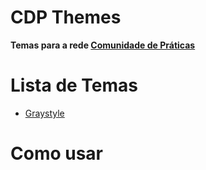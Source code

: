 CDP Themes
====================
**Temas para a rede [Comunidade de Práticas](http://atencaobasica.org.br/)**

# Lista de Temas
- [Graystyle](https://github.com/ABS-org/cdp-themes/tree/graystyle-theme)

# Como usar
